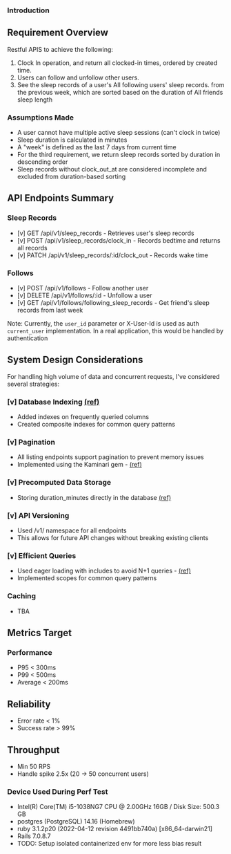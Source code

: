 ### Introduction

## Requirement Overview

Restful APIS to achieve the following:
1. Clock In operation, and return all clocked-in times, ordered by created time.
2. Users can follow and unfollow other users.
3. See the sleep records of a user's All following users' sleep records. from the previous week, which are sorted based on the duration of All friends sleep length

### Assumptions Made

- A user cannot have multiple active sleep sessions (can't clock in twice)
- Sleep duration is calculated in minutes
- A "week" is defined as the last 7 days from current time
- For the third requirement, we return sleep records sorted by duration in descending order
- Sleep records without clock_out_at are considered incomplete and excluded from duration-based sorting

## API Endpoints Summary

### Sleep Records

- [v] GET /api/v1/sleep_records - Retrieves user's sleep records
- [v] POST /api/v1/sleep_records/clock_in - Records bedtime and returns all records
- [v] PATCH /api/v1/sleep_records/:id/clock_out - Records wake time

### Follows

- [v] POST /api/v1/follows - Follow another user
- [v] DELETE /api/v1/follows/:id - Unfollow a user
- [v] GET /api/v1/follows/following_sleep_records - Get friend's sleep records from last week

Note: Currently, the `user_id` parameter or X-User-Id is used as  auth `current_user` implementation. In a real application, this would be handled by authentication

## System Design Considerations
For handling high volume of data and concurrent requests, I've considered several strategies:

### [v] Database Indexing [(ref)](https://github.com/gizipp/gnite/blob/main/db/schema.rb)
- Added indexes on frequently queried columns
- Created composite indexes for common query patterns

### [v] Pagination
- All listing endpoints support pagination to prevent memory issues
- Implemented using the Kaminari gem - [(ref)](https://github.com/gizipp/gnite/commit/4af73d2)

### [v] Precomputed Data Storage
- Storing duration_minutes directly in the database [(ref)](https://github.com/gizipp/gnite/commit/d37062139e9583205d47f763d88a5756dcb66107#diff-532bed2fbfac2ee988121ace44b08bfe1224215e323473e0eff026e20c6a5fd5R22/gizipp/gnite/commit/4af73d2)

### [v] API Versioning
- Used /v1/ namespace for all endpoints
- This allows for future API changes without breaking existing clients

### [v] Efficient Queries
- Used eager loading with includes to avoid N+1 queries - [(ref)](https://github.com/gizipp/gnite/commit/4286c35b104d0bf40f7dc4d11b6e25b49b264b54#diff-532bed2fbfac2ee988121ace44b08bfe1224215e323473e0eff026e20c6a5fd5R22)
- Implemented scopes for common query patterns

### Caching

- TBA

## Metrics Target

### Performance
- P95 < 300ms
- P99 < 500ms
- Average < 200ms


## Reliability
- Error rate < 1%
- Success rate > 99%

## Throughput
- Min 50 RPS
- Handle spike 2.5x (20 -> 50 concurrent users)

### Device Used During Perf Test

- Intel(R) Core(TM) i5-1038NG7 CPU @ 2.00GHz 16GB / Disk Size: 500.3 GB
- postgres (PostgreSQL) 14.16 (Homebrew)
- ruby 3.1.2p20 (2022-04-12 revision 4491bb740a) [x86_64-darwin21]
- Rails 7.0.8.7
- TODO: Setup isolated containerized env for more less bias result
